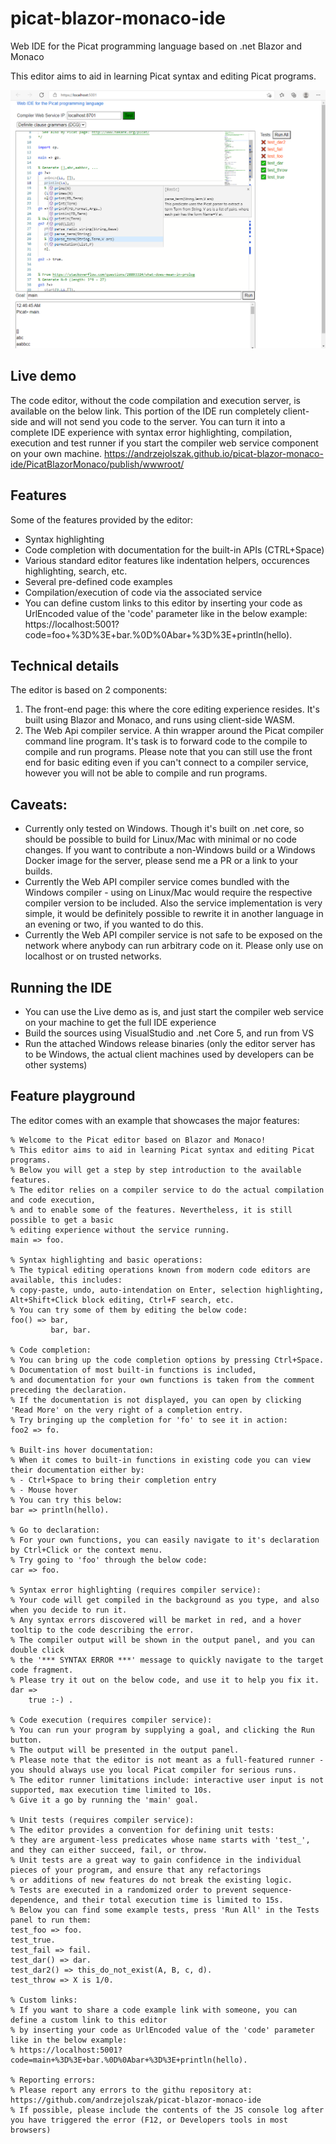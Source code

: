 # picat-blazor-monaco-ide
Web IDE for the Picat programming language based on .net Blazor and Monaco

This editor aims to aid in learning Picat syntax and editing Picat programs.

![](screenshot.png)

## Live demo
The code editor, without the code compilation and execution server, is available on the below link. This portion of the IDE run completely client-side and will not send you code to the server. You can turn it into a complete IDE experience with syntax error highlighting, compilation, execution and test runner if you start the compiler web service component on your own machine.
https://andrzejolszak.github.io/picat-blazor-monaco-ide/PicatBlazorMonaco/publish/wwwroot/

## Features
Some of the features provided by the editor:
- Syntax highlighting
- Code completion with documentation for the built-in APIs (CTRL+Space)
- Various standard editor features like indentation helpers, occurences highlighting, search, etc.
- Several pre-defined code examples
- Compilation/execution of code via the associated service
- You can define custom links to this editor by inserting your code as UrlEncoded value of the 'code' parameter like in the below example:
  https://localhost:5001?code=foo+%3D%3E+bar.%0D%0Abar+%3D%3E+println(hello).

## Technical details
The editor is based on 2 components:
1. The front-end page: this where the core editing experience resides. It's built using Blazor and Monaco, and runs using client-side WASM.
2. The Web Api compiler service. A thin wrapper around the Picat compiler command line program. It's task is to forward code to the compile to compile and run programs.
   Please note that you can still use the front end for basic editing even if you can't connect to a compiler service, however you will not be able to compile and run programs.

## Caveats:
- Currently only tested on Windows. Though it's built on .net core, so should be possible to build for Linux/Mac with minimal or no code changes. If you want to contribute a non-Windows build or a Windows Docker image for the server, please send me a PR or a link to your builds.
- Currently the Web API compiler service comes bundled with the Windows compiler - using on Linux/Mac would require the respective compiler version to be included. Also the service implementation is very simple, it would be definitely possible to rewrite it in another language in an evening or two, if you wanted to do this.
- Currently the Web API compiler service is not safe to be exposed on the network where anybody can run arbitrary code on it. Please only use on localhost or on trusted networks.

## Running the IDE
- You can use the Live demo as is, and just start the compiler web service on your machine to get the full IDE experience
- Build the sources using VisualStudio and .net Core 5, and run from VS
- Run the attached Windows release binaries (only the editor server has to be Windows, the actual client machines used by developers can be other systems)

## Feature playground
The editor comes with an example that showcases the major features:

    % Welcome to the Picat editor based on Blazor and Monaco!
    % This editor aims to aid in learning Picat syntax and editing Picat programs.
    % Below you will get a step by step introduction to the available features.
    % The editor relies on a compiler service to do the actual compilation and code execution,
    % and to enable some of the features. Nevertheless, it is still possible to get a basic
    % editing experience without the service running.
    main => foo.
    
    % Syntax highlighting and basic operations:
    % The typical editing operations known from modern code editors are available, this includes:
    % copy-paste, undo, auto-intendation on Enter, selection highlighting, Alt+Shift+Click block editing, Ctrl+F search, etc.
    % You can try some of them by editing the below code:
    foo() => bar,
             bar, bar.
    
    % Code completion:
    % You can bring up the code completion options by pressing Ctrl+Space.
    % Documentation of most built-in functions is included,
    % and documentation for your own functions is taken from the comment preceding the declaration.
    % If the documentation is not displayed, you can open by clicking 'Read More' on the very right of a completion entry.
    % Try bringing up the completion for 'fo' to see it in action:
    foo2 => fo.
    
    % Built-ins hover documentation:
    % When it comes to built-in functions in existing code you can view their documentation either by:
    % - Ctrl+Space to bring their completion entry
    % - Mouse hover
    % You can try this below:
    bar => println(hello).
    
    % Go to declaration:
    % For your own functions, you can easily navigate to it's declaration by Ctrl+Click or the context menu.
    % Try going to 'foo' through the below code:
    car => foo.
    
    % Syntax error highlighting (requires compiler service):
    % Your code will get compiled in the background as you type, and also when you decide to run it.
    % Any syntax errors discovered will be market in red, and a hover tooltip to the code describing the error.
    % The compiler output will be shown in the output panel, and you can double click 
    % the '*** SYNTAX ERROR ***' message to quickly navigate to the target code fragment.
    % Please try it out on the below code, and use it to help you fix it.
    dar =>
        true :-) .
    
    % Code execution (requires compiler service):
    % You can run your program by supplying a goal, and clicking the Run button.
    % The output will be presented in the output panel.
    % Please note that the editor is not meant as a full-featured runner - you should always use you local Picat compiler for serious runs.
    % The editor runner limitations include: interactive user input is not supported, max execution time limited to 10s.
    % Give it a go by running the 'main' goal.
    
    % Unit tests (requires compiler service):
    % The editor provides a convention for defining unit tests:
    % they are argument-less predicates whose name starts with 'test_', and they can either succeed, fail, or throw.
    % Unit tests are a great way to gain confidence in the individual pieces of your program, and ensure that any refactorings
    % or additions of new features do not break the existing logic.
    % Tests are executed in a randomized order to prevent sequence-dependence, and their total execution time is limited to 15s.
    % Below you can find some example tests, press 'Run All' in the Tests panel to run them:
    test_foo => foo.
    test_true.
    test_fail => fail.
    test_dar() => dar.
    test_dar2() => this_do_not_exist(A, B, c, d).
    test_throw => X is 1/0.
    
    % Custom links:
    % If you want to share a code example link with someone, you can define a custom link to this editor
    % by inserting your code as UrlEncoded value of the 'code' parameter like in the below example:
    % https://localhost:5001?code=main+%3D%3E+bar.%0D%0Abar+%3D%3E+println(hello).
    
    % Reporting errors:
    % Please report any errors to the githu repository at: https://github.com/andrzejolszak/picat-blazor-monaco-ide
    % If possible, please include the contents of the JS console log after you have triggered the error (F12, or Developers tools in most browsers)
